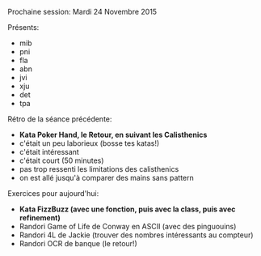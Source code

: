 Prochaine session:
Mardi 24 Novembre 2015

Présents:
- mib
- pni
- fla
- abn
- jvi
- xju
- det
- tpa

Rétro de la séance précédente:
- **Kata Poker Hand, le Retour, en suivant les Calisthenics**
- c'était un peu laborieux (bosse tes katas!)
- c'était intéressant
- c'était court (50 minutes)
- pas trop ressenti les limitations des calisthenics
- on est allé jusqu'à comparer des mains sans pattern

Exercices pour aujourd'hui:
- **Kata FizzBuzz (avec une fonction, puis avec la class, puis avec refinement)**
- Randori Game of Life de Conway en ASCII (avec des pinguouins)
- Randori 4L de Jackie (trouver des nombres intéressants au compteur)
- Randori OCR de banque (le retour!)
